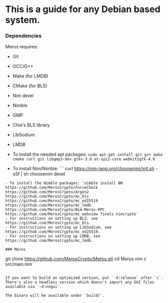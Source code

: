 # This is a guide for any Debian based system.

### Dependencies

Meros requires:
- Git
- GCC/G++
- Make (for LMDB)
- CMake (for BLS)

- Nim devel
- Nimble

- GMP
- Chia's BLS library
- LibSodium
- LMDB

- To install the needed apt packages: `sudo apt-get install gcc g++ make cmake curl git libgmp3-dev gtk+-3.0 at-spi2-core webkit2gtk-4.0`
- To install Nim/Nimble: ```
curl https://nim-lang.org/choosenim/init.sh -sSf | sh
choosenim devel
```
- To install the Nimble packages: `nimble install BN https://github.com/MerosCrypto/ForceCheck https://github.com/MerosCrypto/Argon2 https://github.com/MerosCrypto/mc_bls https://github.com/MerosCrypto/mc_ed25519 https://github.com/MerosCrypto/mc_lmdb https://github.com/MerosCrypto/Nim-Meros-RPC https://github.com/MerosCrypto/mc_webview finals nimcrypto`
- For instructions on setting up BLS, see https://github.com/MerosCrypto/mc_bls.
- For instructions on setting up LibSodium, see https://github.com/MerosCrypto/mc_ed25519.
- For instructions on setting up LMDB, see https://github.com/MerosCrypto/mc_lmdb.

### Meros

```
git clone https://github.com/MerosCrypto/Meros.git
cd Meros
nim c src/main.nim
```

If you want to build an optimized version, put `-d:release` after `c`. There's also a headless version which doesn't import any GUI files available via `-d:nogui`.

The binary will be available under `build/`.
